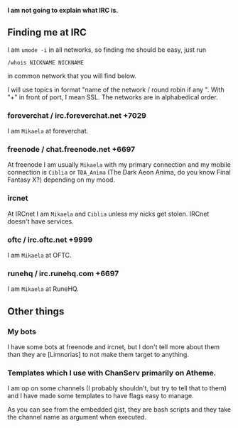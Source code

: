 <!DOCTYPE html>
<html>
<head>
<meta charset="UTF-8" />
<!-- <meta http-equiv="refresh" content="60" /> -->
<meta name="description" content="How do you find me at IRC." />
<meta name="author" content="Mikaela Suomalainen" />
<link rel="canonical" href="https://mkaysi.github.io/pages/irc.html">
<title>Where to find me at IRC?</title>
<link rel="stylesheet" type="text/css" href="../css.css" />
</head>
<body>

**I am not going to explain what IRC is.**

## Finding me at IRC

I am `umode -i` in all networks, so finding me should be easy, just run

```
/whois NICKNAME NICKNAME
```

in common network that you will find below.

I will use topics in format "name of the network / round robin if any <port>". With "+" in front of port, I mean SSL.
The networks are in alphabedical order.

### foreverchat / irc.foreverchat.net +7029 

I am `Mikaela` at foreverchat.

### freenode / chat.freenode.net +6697

At freenode I am usually `Mikaela` with my primary connection and my mobile 
connection is `Ciblia` or `TDA_Anima` (The Dark Aeon Anima, do you know 
Final Fantasy X?) depending on my mood.

<!--
### irccloud / irc.irccloud.com +6697

I am `Mikaela` at IRCCloud.
-->

### ircnet

At IRCnet I am `Mikaela` and `Ciblia` unless my nicks get stolen. IRCnet 
doesn't have services.

### oftc / irc.oftc.net +9999

I am `Mikaela` at OFTC.

### runehq / irc.runehq.com +6697

I am `Mikaela` at RuneHQ.

## Other things

### My bots

I have some bots at freenode and ircnet, but I don't tell more about them 
than they are [Limnorias] to not make them target to anything.

### Templates which I use with ChanServ primarily on Atheme.

I am op on some channels (I probably shouldn't, but try to tell that to 
them) and I have made some templates to have flags easy to manage.

As you can see from the embedded gist, they are bash scripts and they take 
the channel name as argument when executed.

<script src="https://gist.github.com/Mkaysi/597c03e41a20571e10af.js"></script>

</body>
<script>
  (function(i,s,o,g,r,a,m){i['GoogleAnalyticsObject']=r;i[r]=i[r]||function(){
    (i[r].q=i[r].q||[]).push(arguments)},i[r].l=1*new Date();a=s.createElement(o),
      m=s.getElementsByTagName(o)[0];a.async=1;a.src=g;m.parentNode.insertBefore(a,m)
        })(window,document,'script','//www.google-analytics.com/analytics.js','ga');

          ga('create', 'UA-40171169-1', 'mkaysi.github.io');
            ga('send', 'pageview');

            </script>
</html>
<!-- vim : set ft=markdown-->
